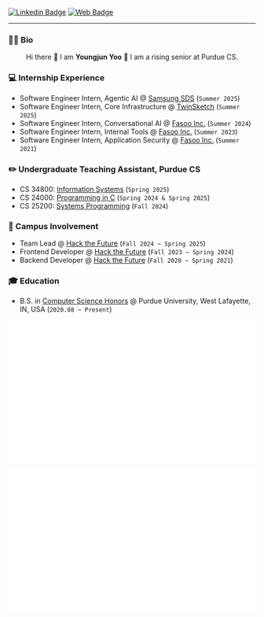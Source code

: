 <!--![](https://github.com/youngjun-yoo16/Images/blob/main/yellow_white_final_bigsubtitle.png?raw=true)
## Hi there 👋 I'm Youngjun! :smiley:

**youngjun-yoo16/youngjun-yoo16** is a ✨ _special_ ✨ repository because its `README.md` (this file) appears on your GitHub profile.

Here are some ideas to get you started:

- 🔭 I’m currently working on ...
- 🌱 I’m currently learning ...
- 👯 I’m looking to collaborate on ...
- 🤔 I’m looking for help with ...
- 💬 Ask me about ...
- 📫 How to reach me: ...
- 😄 Pronouns: ...
- ⚡ Fun fact: ...

**Welcome to my GitHub! I'm a Computer Science Honors student at Purdue University, West Lafayette.**

**I'm currently a part of the [**@Hack-the-Future**](https://github.com/Hack-the-Future), as a developer in the YWCA Billing team.**

**During this summer, I was grateful to return to [**Fasoo**](https://en.fasoo.com/) as a Software Engineering Intern!**

**In the summer of 2021, I had the opportunity to work as a Software Engineering Intern at [**Fasoo**](https://en.fasoo.com/).**

**In the past, I've had the pleasure of contributing to the Niches Land Trust team as a backend developer within [**@Hack-the-Future**](https://github.com/Hack-the-Future).**

**I have also worked as an undergraduate research assistant at [**@Duality Lab - ECE@Purdue**](https://github.com/PurdueDualityLab).**

* **:hatching_chick: [Visit my website for more information!](https://youngjun-yoo16.github.io/)** -->

[![Linkedin Badge](https://img.shields.io/badge/-LinkedIn-blue?style=flat-square&logo=Linkedin&logoColor=white&link=https://https://www.linkedin.com/in/youngjun-yoo/)](https://www.linkedin.com/in/youngjun-yoo/)
[![Web Badge](https://img.shields.io/badge/-Web-yellow?style=flat-square&logo=GoogleChrome&logoColor=white&link=https://youngjun-yoo16.github.io/)](https://youngjun-yoo16.github.io/)
<!--[![Hits](https://hits.seeyoufarm.com/api/count/incr/badge.svg?url=https%3A%2F%2Fgithub.com%2Fjihochoi&title=Hits&edge_flat=true&count_bg=%23DB6264)](https://youngjun-yoo16.github.io/) -->

---

### 🙋‍♂️ Bio

<div align="center">
    Hi there 👋 I am <b>Youngjun Yoo</b> 🙂 I am a rising senior at Purdue CS.
</div>


### 💻 Internship Experience
- Software Engineer Intern, Agentic AI @ [Samsung SDS](https://www.samsungsds.com/us/index.html) (`Summer 2025`)
- Software Engineer Intern, Core Infrastructure @ [TwinSketch](https://www.twinsketch.com/) (`Summer 2025`)
- Software Engineer Intern, Conversational AI @ [Fasoo Inc.](https://en.fasoo.com/) (`Summer 2024`)
- Software Engineer Intern, Internal Tools @ [Fasoo Inc.](https://en.fasoo.com/) (`Summer 2023`)
- Software Engineer Intern, Application Security @ [Fasoo Inc.](https://en.fasoo.com/) (`Summer 2021`)

### ✏️ Undergraduate Teaching Assistant, Purdue CS
- CS 34800: [Information Systems](https://www.cs.purdue.edu/academic-programs/courses/canonical/cs348.html) (`Spring 2025`)
- CS 24000: [Programming in C](https://www.cs.purdue.edu/academic-programs/courses/canonical/cs240.html) (`Spring 2024 & Spring 2025`)
- CS 25200: [Systems Programming](https://www.cs.purdue.edu/academic-programs/courses/canonical/cs252.html) (`Fall 2024`)

### 🚀 Campus Involvement
* Team Lead @ [Hack the Future](https://htfpurdue.org/) (`Fall 2024 ~ Spring 2025`)
* Frontend Developer @ [Hack the Future](https://htfpurdue.org/) (`Fall 2023 ~ Spring 2024`)
* Backend Developer @ [Hack the Future](https://htfpurdue.org/) (`Fall 2020 ~ Spring 2021`)

### 🎓 Education
* B.S. in [Computer Science Honors](https://www.cs.purdue.edu/) @ Purdue University, West Lafayette, IN, USA (`2020.08 ~ Present`)

[0]: https://youngjun-yoo16.github.io/

![](https://raw.githubusercontent.com/youngjun-yoo16/github-stats/master/generated/overview.svg#gh-dark-mode-only)
![](https://raw.githubusercontent.com/youngjun-yoo16/github-stats/master/generated/languages.svg#gh-dark-mode-only)

